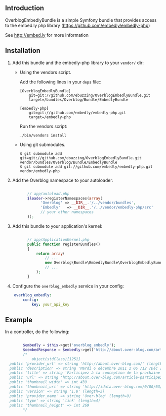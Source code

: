Introduction
------------
OverblogEmbedlyBundle is a simple Symfony bundle that provides access
to the embed.ly php library (https://github.com/embedly/embedly-php)

See http://embed.ly for more information

Installation
------------

  1. Add this bundle and the embedly-php library to your ``vendor/`` dir:
      * Using the vendors script.

        Add the following lines in your ``deps`` file::

            [OverblogEmbedlyBundle]
                git=git://github.com/ebuzzing/OverblogEmbedlyBundle.git
                target=/bundles/Overblog/Bundle/EmbedlyBundle

            [embedly-php]
                git=git://github.com/embedly/embedly-php.git
                target=/embedly-php

        Run the vendors script:

            ./bin/vendors install

      * Using git submodules.

            $ git submodule add git=git://github.com/ebuzzing/OverblogEmbedlyBundle.git vendor/bundles/Overblog/Bundle/EmbedlyBundle
            $ git submodule add git://github.com/embedly/embedly-php.git vendor/embedly-php

  2. Add the Overblog namespace to your autoloader:

``` php

          // app/autoload.php
          $loader->registerNamespaces(array(
                'Overblog' => __DIR__.'/../vendor/bundles',
                'Embedly'   => __DIR__.'/../vendor/embedly-php/src'
                // your other namespaces
          ));
```

  3. Add this bundle to your application's kernel:

``` php

          // app/ApplicationKernel.php
          public function registerBundles()
          {
              return array(
                  // ...
                  new Overblog\Bundle\EmbedlyBundle\OverblogEmbedlyBundle(),
                  // ...
              );
          }
```

  4. Configure the `overblog_embedly` service in your config:

``` yaml
    overblog_embedly:
        config:
            key: your_api_key
```


Example
-------

In a controller, do the following:

``` php

        $embedly = $this->get('overblog_embedly');
        $oembedResponse = $embedly->get('http://about.over-blog.com/article-participez-a-la-conception-de-la-prochaine-version-d-overblog-91418456.html');
        /*
            object(stdClass)[1251]
  public 'provider_url' => string 'http://about.over-blog.com/' (length=27)
  public 'description' => string 'Mardi 6 décembre 2011 2 06 /12 /Déc /2011 12:44 Dans les mois à venir, nous allons développer une version complètement nouvelle d'OverBlog. La nouvelle version remplacera l'actuelle plateforme, elle sera plus fonctionnelle, plus simple et vos blogs actuels en bénéficieront automatiquement !' (length=298)
  public 'title' => string 'Participez à la conception de la prochaine version d'OverBlog !' (length=64)
  public 'url' => string 'http://about.over-blog.com/article-participez-a-la-conception-de-la-prochaine-version-d-overblog-91418456.html' (length=110)
  public 'thumbnail_width' => int 439
  public 'thumbnail_url' => string 'http://idata.over-blog.com/0/00/63/43/perenoel.jpg' (length=50)
  public 'version' => string '1.0' (length=3)
  public 'provider_name' => string 'Over-blog' (length=9)
  public 'type' => string 'link' (length=4)
  public 'thumbnail_height' => int 269
        */
```